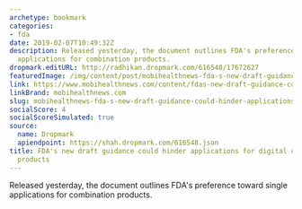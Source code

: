 ```yaml
---
archetype: bookmark
categories:
- fda
date: 2019-02-07T10:49:32Z
description: Released yesterday, the document outlines FDA's preference toward single
  applications for combination products.
dropmark.editURL: http://radhikan.dropmark.com/616548/17672627
featuredImage: /img/content/post/mobihealthnews-fda-s-new-draft-guidance-could-hinder-applications-for-digital-combination-products.jpg
link: https://www.mobihealthnews.com/content/fdas-new-draft-guidance-could-hinder-applications-digital-combination-products
linkBrand: mobihealthnews.com
slug: mobihealthnews-fda-s-new-draft-guidance-could-hinder-applications-for-digital-combination-products
socialScore: 4
socialScoreSimulated: true
source:
  name: Dropmark
  apiendpoint: https://shah.dropmark.com/616548.json
title: FDA's new draft guidance could hinder applications for digital combination
  products
---
```

Released yesterday, the document outlines FDA's preference toward single applications for combination products.